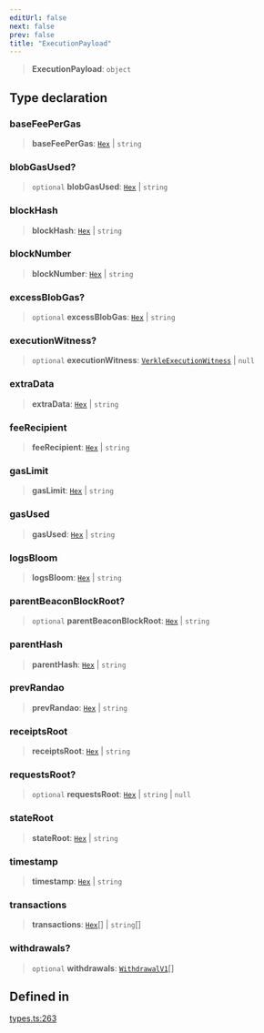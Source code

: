 ```yaml
---
editUrl: false
next: false
prev: false
title: "ExecutionPayload"
---
```


> **ExecutionPayload**: `object`

## Type declaration

### baseFeePerGas

> **baseFeePerGas**: [`Hex`](/reference/tevm/utils/type-aliases/hex/) \| `string`

### blobGasUsed?

> `optional` **blobGasUsed**: [`Hex`](/reference/tevm/utils/type-aliases/hex/) \| `string`

### blockHash

> **blockHash**: [`Hex`](/reference/tevm/utils/type-aliases/hex/) \| `string`

### blockNumber

> **blockNumber**: [`Hex`](/reference/tevm/utils/type-aliases/hex/) \| `string`

### excessBlobGas?

> `optional` **excessBlobGas**: [`Hex`](/reference/tevm/utils/type-aliases/hex/) \| `string`

### executionWitness?

> `optional` **executionWitness**: [`VerkleExecutionWitness`](/reference/tevm/block/interfaces/verkleexecutionwitness/) \| `null`

### extraData

> **extraData**: [`Hex`](/reference/tevm/utils/type-aliases/hex/) \| `string`

### feeRecipient

> **feeRecipient**: [`Hex`](/reference/tevm/utils/type-aliases/hex/) \| `string`

### gasLimit

> **gasLimit**: [`Hex`](/reference/tevm/utils/type-aliases/hex/) \| `string`

### gasUsed

> **gasUsed**: [`Hex`](/reference/tevm/utils/type-aliases/hex/) \| `string`

### logsBloom

> **logsBloom**: [`Hex`](/reference/tevm/utils/type-aliases/hex/) \| `string`

### parentBeaconBlockRoot?

> `optional` **parentBeaconBlockRoot**: [`Hex`](/reference/tevm/utils/type-aliases/hex/) \| `string`

### parentHash

> **parentHash**: [`Hex`](/reference/tevm/utils/type-aliases/hex/) \| `string`

### prevRandao

> **prevRandao**: [`Hex`](/reference/tevm/utils/type-aliases/hex/) \| `string`

### receiptsRoot

> **receiptsRoot**: [`Hex`](/reference/tevm/utils/type-aliases/hex/) \| `string`

### requestsRoot?

> `optional` **requestsRoot**: [`Hex`](/reference/tevm/utils/type-aliases/hex/) \| `string` \| `null`

### stateRoot

> **stateRoot**: [`Hex`](/reference/tevm/utils/type-aliases/hex/) \| `string`

### timestamp

> **timestamp**: [`Hex`](/reference/tevm/utils/type-aliases/hex/) \| `string`

### transactions

> **transactions**: [`Hex`](/reference/tevm/utils/type-aliases/hex/)[] \| `string`[]

### withdrawals?

> `optional` **withdrawals**: [`WithdrawalV1`](/reference/tevm/block/type-aliases/withdrawalv1/)[]

## Defined in

[types.ts:263](https://github.com/evmts/tevm-monorepo/blob/main/packages/block/src/types.ts#L263)
